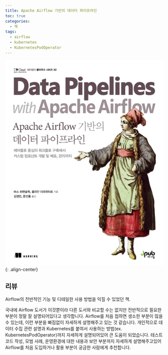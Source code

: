 ```yaml
---
title: Apache Airflow 기반의 데이터 파이프라인
toc: true
categories:
  - 책
tags:
  - airflow
  - kubernetes
  - KubernetesPodOperator
---
```


![book cover](/assets/images/posts/2022-9-4-data-pipelines-based-on-apache-airflow/img-1.png){: .align-center}

## **리뷰**

Airflow의 전반적인 기능 및 디테일한 사용 방법을 익힐 수 있었던 책.

국내에 Airflow 도서가 이것뿐이라 다른 도서와 비교할 수는 없지만 전반적으로 필요한 부분이 정말 잘 설명되어있다고 생각합니다. Airflow를 처음 접하면 생소한 부분이 많을 수 있는데, 이런 부분을 빠짐없이 자세하게 설명해주고 있는 것 같습니다. 개인적으로 데이터 수집 관련 설명과 Kubernetes를 붙여서 사용하는 방법(ex. KubernetesPodOperator)까지 자세하게 설명되어있어 큰 도움이 되었습니다. 테스트 코드 작성, 모범 사례, 운영환경에 대한 내용과 보안 부분까지 자세하게 설명해주고있어 Airflow를 처음 도입하거나 활용 부분이 궁금한 사람에게 추천합니다.
